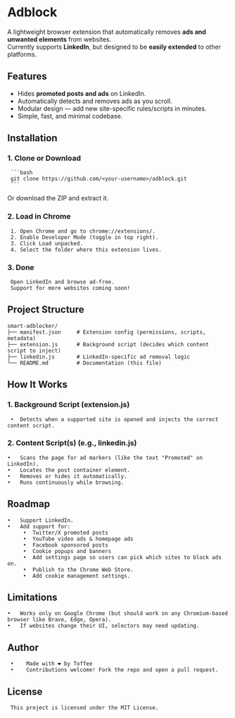 # Adblock
A lightweight browser extension that automatically removes **ads and unwanted elements** from websites.  
Currently supports **LinkedIn**, but designed to be **easily extended** to other platforms.

## Features
- Hides **promoted posts and ads** on LinkedIn.
- Automatically detects and removes ads as you scroll.
- Modular design — add new site-specific rules/scripts in minutes.
- Simple, fast, and minimal codebase.

## Installation

### 1. Clone or Download
     ```bash
     git clone https://github.com/<your-username>/adblock.git
     ```
Or download the ZIP and extract it.

### 2. Load in Chrome

     1. Open Chrome and go to chrome://extensions/.
     2. Enable Developer Mode (toggle in top right).
     3. Click Load unpacked.
     4. Select the folder where this extension lives.

### 3. Done
     Open LinkedIn and browse ad-free.
     Support for more websites coming soon!

## Project Structure
```
smart-adblocker/
├── manifest.json     # Extension config (permissions, scripts, metadata)
├── extension.js      # Background script (decides which content script to inject)
├── linkedin.js       # LinkedIn-specific ad removal logic
└── README.md         # Documentation (this file)
```

## How It Works

### 1. Background Script (extension.js)
     •	Detects when a supported site is opened and injects the correct content script.
### 2. Content Script(s) (e.g., linkedin.js)
	•	Scans the page for ad markers (like the text "Promoted" on LinkedIn).
	•	Locates the post container element.
	•	Removes or hides it automatically.
	•	Runs continuously while browsing.

## Roadmap
	•	Support LinkedIn.
	•	Add support for:
	     •	Twitter/X promoted posts
	     •	YouTube video ads & homepage ads
	     •	Facebook sponsored posts
	     •	Cookie popups and banners
	     •	Add settings page so users can pick which sites to block ads on.
	     •	Publish to the Chrome Web Store.
         •  Add cookie management settings.

## Limitations
	•	Works only on Google Chrome (but should work on any Chromium-based browser like Brave, Edge, Opera).
	•	If websites change their UI, selectors may need updating.

## Author

     •    Made with ❤️ by Toffee
     •    Contributions welcome! Fork the repo and open a pull request.

## License
     This project is licensed under the MIT License.